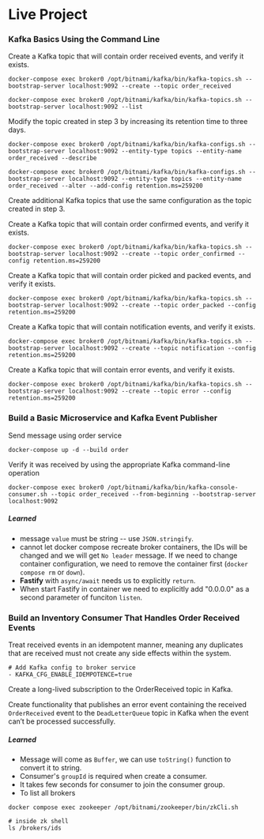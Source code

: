 # Live Project

### Kafka Basics Using the Command Line

Create a Kafka topic that will contain order received events, and verify it exists.

```
docker-compose exec broker0 /opt/bitnami/kafka/bin/kafka-topics.sh --bootstrap-server localhost:9092 --create --topic order_received

docker-compose exec broker0 /opt/bitnami/kafka/bin/kafka-topics.sh --bootstrap-server localhost:9092 --list
```

Modify the topic created in step 3 by increasing its retention time to three days.

```
docker-compose exec broker0 /opt/bitnami/kafka/bin/kafka-configs.sh --bootstrap-server localhost:9092 --entity-type topics --entity-name order_received --describe

docker-compose exec broker0 /opt/bitnami/kafka/bin/kafka-configs.sh --bootstrap-server localhost:9092 --entity-type topics --entity-name order_received --alter --add-config retention.ms=259200
```

Create additional Kafka topics that use the same configuration as the topic created in step 3.

Create a Kafka topic that will contain order confirmed events, and verify it exists.

```
docker-compose exec broker0 /opt/bitnami/kafka/bin/kafka-topics.sh --bootstrap-server localhost:9092 --create --topic order_confirmed --config retention.ms=259200
```

Create a Kafka topic that will contain order picked and packed events, and verify it exists.

```
docker-compose exec broker0 /opt/bitnami/kafka/bin/kafka-topics.sh --bootstrap-server localhost:9092 --create --topic order_packed --config retention.ms=259200
```

Create a Kafka topic that will contain notification events, and verify it exists.

```
docker-compose exec broker0 /opt/bitnami/kafka/bin/kafka-topics.sh --bootstrap-server localhost:9092 --create --topic notification --config retention.ms=259200
```

Create a Kafka topic that will contain error events, and verify it exists.

```
docker-compose exec broker0 /opt/bitnami/kafka/bin/kafka-topics.sh --bootstrap-server localhost:9092 --create --topic error --config retention.ms=259200
```

### Build a Basic Microservice and Kafka Event Publisher

Send message using order service

```
docker-compose up -d --build order
```

Verify it was received by using the appropriate Kafka command-line operation

```
docker-compose exec broker0 /opt/bitnami/kafka/bin/kafka-console-consumer.sh --topic order_received --from-beginning --bootstrap-server localhost:9092
```

##### Learned

- message `value` must be string -- use `JSON.stringify`.
- cannot let docker compose recreate broker containers, the IDs will be changed and
  we will get `No leader` message. If we need to change container configuration, we
  need to remove the container first (`docker compose rm` or `down`).
- **Fastify** with `async/await` needs us to explicitly `return`.
- When start Fastify in container we need to explicitly add "0.0.0.0" as a second
  parameter of funciton `listen`.

### Build an Inventory Consumer That Handles Order Received Events

Treat received events in an idempotent manner, meaning any duplicates that are received must not create any side effects within the system.

```
# Add Kafka config to broker service
- KAFKA_CFG_ENABLE_IDEMPOTENCE=true
```

Create a long-lived subscription to the OrderReceived topic in Kafka.

Create functionality that publishes an error event containing the received `OrderReceived` event to the `DeadLetterQueue` topic in Kafka when the event can’t be processed successfully.

##### Learned

- Message will come as `Buffer`, we can use `toString()` function to convert it to string.
- Consumer's `groupId` is required when create a consumer.
- It takes few seconds for consumer to join the consumer group.
- To list all brokers

```
docker compose exec zookeeper /opt/bitnami/zookeeper/bin/zkCli.sh

# inside zk shell
ls /brokers/ids
```
